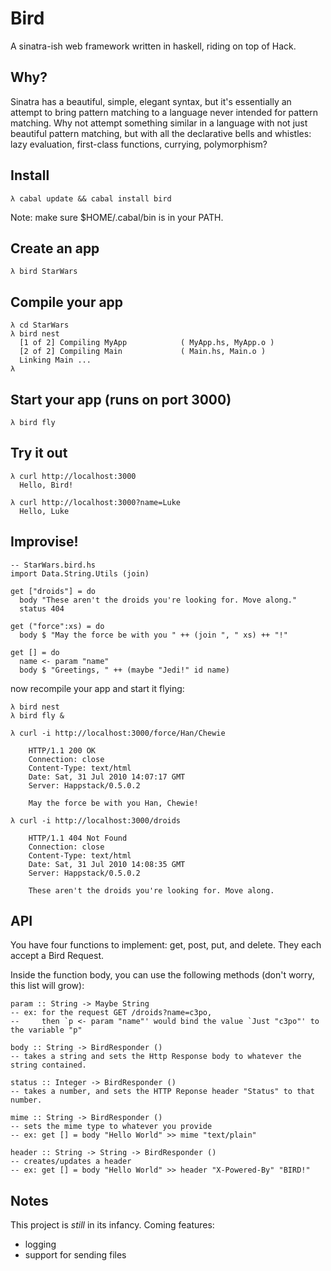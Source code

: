 # Bird

A sinatra-ish web framework written in haskell, riding on top of Hack. 

## Why?

Sinatra has a beautiful, simple, elegant syntax, but it's essentially an attempt to bring pattern matching to a language never intended for 
pattern matching. Why not attempt something similar in a language with not just beautiful pattern matching, but with all the declarative 
bells and whistles: lazy evaluation, first-class functions, currying, polymorphism?

## Install

    λ cabal update && cabal install bird

Note: make sure $HOME/.cabal/bin is in your PATH.

## Create an app

    λ bird StarWars 

## Compile your app

    λ cd StarWars
    λ bird nest 
      [1 of 2] Compiling MyApp            ( MyApp.hs, MyApp.o )
      [2 of 2] Compiling Main             ( Main.hs, Main.o )
      Linking Main ...
    λ 


## Start your app (runs on port 3000)

    λ bird fly

## Try it out
    
    λ curl http://localhost:3000
      Hello, Bird!
    
    λ curl http://localhost:3000?name=Luke
      Hello, Luke



## Improvise!
    
    -- StarWars.bird.hs
    import Data.String.Utils (join)
    
    get ["droids"] = do
      body "These aren't the droids you're looking for. Move along."
      status 404

    get ("force":xs) = do 
      body $ "May the force be with you " ++ (join ", " xs) ++ "!"
    
    get [] = do
      name <- param "name"
      body $ "Greetings, " ++ (maybe "Jedi!" id name)

now recompile your app and start it flying:

    λ bird nest  
    λ bird fly & 
    
    λ curl -i http://localhost:3000/force/Han/Chewie
        
        HTTP/1.1 200 OK
        Connection: close
        Content-Type: text/html
        Date: Sat, 31 Jul 2010 14:07:17 GMT
        Server: Happstack/0.5.0.2

        May the force be with you Han, Chewie!

    λ curl -i http://localhost:3000/droids
        
        HTTP/1.1 404 Not Found
        Connection: close
        Content-Type: text/html
        Date: Sat, 31 Jul 2010 14:08:35 GMT
        Server: Happstack/0.5.0.2

        These aren't the droids you're looking for. Move along.


## API

You have four functions to implement: get, post, put, and delete. They each accept a Bird Request. 

Inside the function body, you can use the following methods (don't worry, this list will grow): 
    
    param :: String -> Maybe String
    -- ex: for the request GET /droids?name=c3po, 
    --     then `p <- param "name"' would bind the value `Just "c3po"' to the variable "p"

    body :: String -> BirdResponder ()
    -- takes a string and sets the Http Response body to whatever the string contained.

    status :: Integer -> BirdResponder ()
    -- takes a number, and sets the HTTP Reponse header "Status" to that number.

    mime :: String -> BirdResponder ()
    -- sets the mime type to whatever you provide
    -- ex: get [] = body "Hello World" >> mime "text/plain"

    header :: String -> String -> BirdResponder ()
    -- creates/updates a header
    -- ex: get [] = body "Hello World" >> header "X-Powered-By" "BIRD!"

## Notes

This project is *still* in its infancy. Coming features:

* logging
* support for sending files
